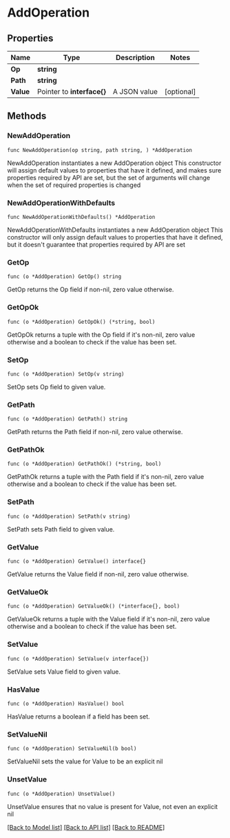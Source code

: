 # AddOperation

## Properties

Name | Type | Description | Notes
------------ | ------------- | ------------- | -------------
**Op** | **string** |  | 
**Path** | **string** |  | 
**Value** | Pointer to **interface{}** | A JSON value | [optional] 

## Methods

### NewAddOperation

`func NewAddOperation(op string, path string, ) *AddOperation`

NewAddOperation instantiates a new AddOperation object
This constructor will assign default values to properties that have it defined,
and makes sure properties required by API are set, but the set of arguments
will change when the set of required properties is changed

### NewAddOperationWithDefaults

`func NewAddOperationWithDefaults() *AddOperation`

NewAddOperationWithDefaults instantiates a new AddOperation object
This constructor will only assign default values to properties that have it defined,
but it doesn't guarantee that properties required by API are set

### GetOp

`func (o *AddOperation) GetOp() string`

GetOp returns the Op field if non-nil, zero value otherwise.

### GetOpOk

`func (o *AddOperation) GetOpOk() (*string, bool)`

GetOpOk returns a tuple with the Op field if it's non-nil, zero value otherwise
and a boolean to check if the value has been set.

### SetOp

`func (o *AddOperation) SetOp(v string)`

SetOp sets Op field to given value.


### GetPath

`func (o *AddOperation) GetPath() string`

GetPath returns the Path field if non-nil, zero value otherwise.

### GetPathOk

`func (o *AddOperation) GetPathOk() (*string, bool)`

GetPathOk returns a tuple with the Path field if it's non-nil, zero value otherwise
and a boolean to check if the value has been set.

### SetPath

`func (o *AddOperation) SetPath(v string)`

SetPath sets Path field to given value.


### GetValue

`func (o *AddOperation) GetValue() interface{}`

GetValue returns the Value field if non-nil, zero value otherwise.

### GetValueOk

`func (o *AddOperation) GetValueOk() (*interface{}, bool)`

GetValueOk returns a tuple with the Value field if it's non-nil, zero value otherwise
and a boolean to check if the value has been set.

### SetValue

`func (o *AddOperation) SetValue(v interface{})`

SetValue sets Value field to given value.

### HasValue

`func (o *AddOperation) HasValue() bool`

HasValue returns a boolean if a field has been set.

### SetValueNil

`func (o *AddOperation) SetValueNil(b bool)`

 SetValueNil sets the value for Value to be an explicit nil

### UnsetValue
`func (o *AddOperation) UnsetValue()`

UnsetValue ensures that no value is present for Value, not even an explicit nil

[[Back to Model list]](../README.md#documentation-for-models) [[Back to API list]](../README.md#documentation-for-api-endpoints) [[Back to README]](../README.md)


